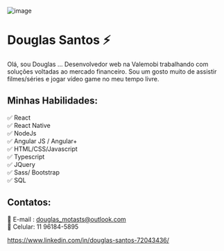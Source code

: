 ![image](https://github.com/saadeghi/saadeghi/blob/master/dino.gif)

# Douglas Santos :zap:
Olá, sou Douglas ... Desenvolvedor web na Valemobi trabalhando com soluções voltadas ao mercado financeiro.
Sou um gosto muito de assistir filmes/séries e jogar vídeo game no meu tempo livre.

## Minhas Habilidades:
:white_check_mark: React <br>
:white_check_mark: React Native <br>
:white_check_mark: NodeJs <br>
:white_check_mark: Angular JS / Angular+ <br>
:white_check_mark: HTML/CSS/Javascript <br>
:white_check_mark: Typescript <br>
:white_check_mark: JQuery <br>
:white_check_mark: Sass/ Bootstrap <br>
:white_check_mark: SQL 

## Contatos:
 :email:   E-mail : douglas_motasts@outlook.com<br>
 :iphone:  Celular: 11 96184-5895<br>

https://www.linkedin.com/in/douglas-santos-72043436/
